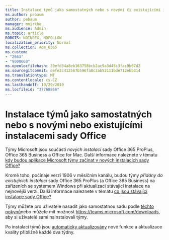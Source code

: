 ```yaml
---
title: Instalace týmů jako samostatných nebo s novými či existujícími instalacemi sady Office
ms.author: pebaum
author: pebaum
manager: mnirkhe
ms.audience: Admin
ms.topic: article
ROBOTS: NOINDEX, NOFOLLOW
localization_priority: Normal
ms.collection: Adm_O365
ms.custom:
- "2663"
- "9000660"
ms.openlocfilehash: 39efd34a8eb163758bcb2ac9a3d45c3fac9b67d2
ms.sourcegitcommit: defe2c412567b596fa8c3ab52111bde712ebb314
ms.translationtype: MT
ms.contentlocale: cs-CZ
ms.lasthandoff: 10/29/2019
ms.locfileid: "37768866"
---
```

# <a name="installing-teams-as-standalone-or-with-new-or-existing-office-installations"></a>Instalace týmů jako samostatných nebo s novými nebo existujícími instalacemi sady Office

Týmy Microsoft jsou součástí *nových instalací* sady Office 365 ProPlus, Office 365 Business a Office for Mac. Další informace naleznete v tématu [kdy budou aplikace Microsoft týmy začínat v nových instalacích sady Office?](https://docs.microsoft.com/deployoffice/teams-install#when-will-microsoft-teams-start-being-included-with-new-installations-of-office-365-proplus)

Kromě toho, počínaje verzí 1906 v měsíčním kanálu, budou týmy *přidány do existujících instalací* sady Office 365 ProPlus (a Office 365 Business) na zařízeních se systémem Windows při aktualizaci stávající instalace na nejnovější verzi. Další informace naleznete v tématu [co jsou stávající instalace sady Office?](https://docs.microsoft.com/deployoffice/teams-install#what-about-existing-installations-of-office-365-proplus)

Týmy můžete pro uživatele nasadit jako samostatnou sadu podle [těchto pokynů](https://docs.microsoft.com/MicrosoftTeams/msi-deployment)nebo můžete mít možnost https://teams.microsoft.com/downloads, aby si uživatelé sami nainstalovali týmy.

Po instalaci týmů jsou [automaticky aktualizovány](https://docs.microsoft.com/deployoffice/teams-install#feature-and-quality-updates-for-microsoft-teams) nové funkce a aktualizace kvality přibližně každé dva týdny. 

